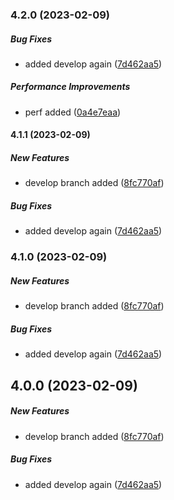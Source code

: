 ### 4.2.0 (2023-02-09)

##### Bug Fixes

*  added develop again ([7d462aa5](https://github.com/RKM26/Changelog-generate-test/commit/7d462aa514654e5a51f99a9fa3c30ab6096d062a))

##### Performance Improvements

*  perf added ([0a4e7eaa](https://github.com/RKM26/Changelog-generate-test/commit/0a4e7eaa1f77236c625a23cec5143c59d4c842a2))

#### 4.1.1 (2023-02-09)

##### New Features

*  develop branch added ([8fc770af](https://github.com/RKM26/Changelog-generate-test/commit/8fc770af9db06db08ae765915c8078a9db0b02f5))

##### Bug Fixes

*  added develop again ([7d462aa5](https://github.com/RKM26/Changelog-generate-test/commit/7d462aa514654e5a51f99a9fa3c30ab6096d062a))

### 4.1.0 (2023-02-09)

##### New Features

*  develop branch added ([8fc770af](https://github.com/RKM26/Changelog-generate-test/commit/8fc770af9db06db08ae765915c8078a9db0b02f5))

##### Bug Fixes

*  added develop again ([7d462aa5](https://github.com/RKM26/Changelog-generate-test/commit/7d462aa514654e5a51f99a9fa3c30ab6096d062a))

## 4.0.0 (2023-02-09)

##### New Features

*  develop branch added ([8fc770af](https://github.com/RKM26/Changelog-generate-test/commit/8fc770af9db06db08ae765915c8078a9db0b02f5))

##### Bug Fixes

*  added develop again ([7d462aa5](https://github.com/RKM26/Changelog-generate-test/commit/7d462aa514654e5a51f99a9fa3c30ab6096d062a))


